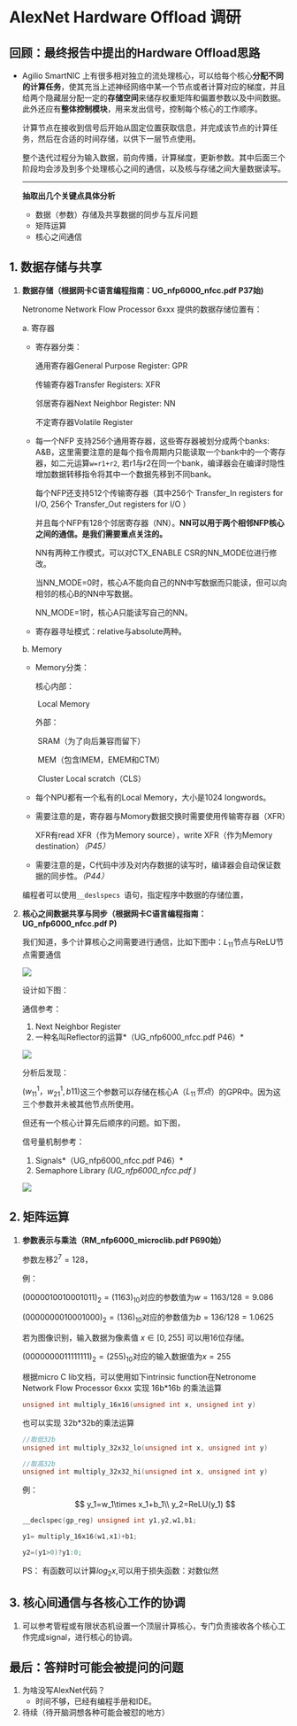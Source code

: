 # AlexNet Hardware Offload 调研

## 回顾：最终报告中提出的Hardware Offload思路

- Agilio SmartNIC 上有很多相对独立的流处理核心，可以给每个核心**分配不同的计算任务**，使其充当上述神经网络中某一个节点或者计算对应的梯度，并且给两个隐藏层分配一定的**存储空间**来储存权重矩阵和偏置参数以及中间数据。此外还应有**整体控制模块**，用来发出信号，控制每个核心的工作顺序。

  计算节点在接收到信号后开始从固定位置获取信息，并完成该节点的计算任务，然后在合适的时间存储，以供下一层节点使用。

  整个迭代过程分为输入数据，前向传播，计算梯度，更新参数。其中后面三个阶段均会涉及到多个处理核心之间的通信，以及核与存储之间大量数据读写。

  ---

  **抽取出几个关键点具体分析**

  + 数据（参数）存储及共享数据的同步与互斥问题
  + 矩阵运算
  + 核心之间通信

## 1. 数据存储与共享

1. **数据存储（根据网卡C语言编程指南：UG_nfp6000_nfcc.pdf P37始)**
   
   Netronome Network Flow Processor 6xxx 提供的数据存储位置有：
   
   a. 寄存器
   
   + 寄存器分类：
   
     通用寄存器General Purpose Register: GPR
   
     传输寄存器Transfer Registers: XFR
   
     邻居寄存器Next Neighbor Register: NN
   
     不定寄存器Volatile Register
   
     
   
   + 每一个NFP 支持256个通用寄存器，这些寄存器被划分成两个banks: A&B，这里需要注意的是每个指令周期内只能读取一个bank中的一个寄存器，如二元运算`` w=r1+r2 ``, 若r1与r2在同一个bank，编译器会在编译时隐性增加数据转移指令将其中一个数据先移到不同bank。
   
     每个NFP还支持512个传输寄存器（其中256个 Transfer_In registers for I/O, 256个 Transfer_Out registers for I/O ）
   
     并且每个NFP有128个邻居寄存器（NN）。**NN可以用于两个相邻NFP核心之间的通信。是我们需要重点关注的。**
   
     NN有两种工作模式，可以对CTX_ENABLE CSR的NN_MODE位进行修改。
   
     当NN_MODE=0时，核心A不能向自己的NN中写数据而只能读，但可以向相邻的核心B的NN中写数据。
   
     NN_MODE=1时，核心A只能读写自己的NN。
   
     
   
   + 寄存器寻址模式：relative与absolute两种。
   
     
   
   b. Memory
   
   + Memory分类：
   
     核心内部：
   
     ​	Local Memory	
   
     外部：
   
     ​	SRAM（为了向后兼容而留下）
   
     ​	MEM（包含IMEM，EMEM和CTM）
   
     ​	Cluster Local scratch（CLS）
   
   + 每个NPU都有一个私有的Local Memory，大小是1024 longwords。
   
   + 需要注意的是，寄存器与Momory数据交换时需要使用传输寄存器（XFR）
   
     XFR有read XFR（作为Memory source），write XFR（作为Memory destination）*（P45）*
   
   + 需要注意的是，C代码中涉及对内存数据的读写时，编译器会自动保证数据的同步性。*（P44）*
   
     
   
   编程者可以使用``__deslspecs ``语句，指定程序中数据的存储位置，
   
   
   
2. **核心之间数据共享与同步（根据网卡C语言编程指南：UG_nfp6000_nfcc.pdf P)**

   我们知道，多个计算核心之间需要进行通信，比如下图中：$L_{11}$节点与ReLU节点需要通信

   ![](images/1.jpg)
   
   设计如下图：
   
   通信参考：
   
   1. Next Neighbor Register 
   2. 一种名叫Reflector的运算*（UG_nfp6000_nfcc.pdf P46）*
   
   ![](images/Cores.jpg)
   
   分析后发现：
   
   $( w_{11}^{1}，w^1_{21},b11)$这三个参数可以存储在核心A（$L_{11}节点$）的GPR中。因为这三个参数并未被其他节点所使用。
   
   但还有一个核心计算先后顺序的问题。如下图，
   
   信号量机制参考：
   
   1. Signals*（UG_nfp6000_nfcc.pdf P46）*
   2. Semaphore Library *(UG_nfp6000_nfcc.pdf )*
   
   ![](images/coresteps.jpg)

## 2. 矩阵运算

1. **参数表示与乘法（RM_nfp6000_microclib.pdf  P690始）**

   参数左移$2^{7}=128$，

   例：

   $(0000 0100 1000 1011)_{2}=(1163)_{10}$对应的参数值为$w= 1163/128=9.086$

   $(0000 0000 1000 1000)_{2}=(136)_{10}$对应的参数值为$b= 136/128=1.0625$

   若为图像识别，输入数据为像素值 $x\in [0,255]$ 可以用16位存储。

   $(0000 0000 11111111)_{2}=(255)_{10}$对应的输入数据值为$x=255$

   

   根据micro C lib文档，可以使用如下intrinsic function在Netronome Network Flow Processor 6xxx 实现 16b*16b 的乘法运算

   ```c
   unsigned int multiply_16x16(unsigned int x, unsigned int y)
   ```

   也可以实现 32b*32b的乘法运算

   ```c
   //取低32b
   unsigned int multiply_32x32_lo(unsigned int x, unsigned int y)
   
   //取高32b
   unsigned int multiply_32x32_hi(unsigned int x, unsigned int y)
   ```

   例：
   $$
   y_1=w_1\times x_1+b_1\\
   y_2=ReLU(y_1)
   $$

   ```c
   __declspec(gp_reg) unsigned int y1,y2,w1,b1;
   
   y1= multiply_16x16(w1,x1)+b1;
   
   y2=(y1>0)?y1:0;
   ```
   
   PS： 有函数可以计算$log_2x$,可以用于损失函数：对数似然

## 3. 核心间通信与各核心工作的协调

1. 可以参考管程或有限状态机设置一个顶层计算核心，专门负责接收各个核心工作完成signal，进行核心的协调。

## 最后：答辩时可能会被提问的问题

1. 为啥没写AlexNet代码？
   + 时间不够，已经有编程手册和IDE。
2. 待续（待开脑洞想各种可能会被怼的地方）